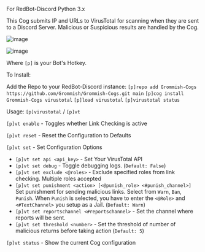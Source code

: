 For RedBot-Discord Python 3.x

This Cog submits IP and URLs to VirusTotal for scanning when they are sent to a Discord Server.  Malicious or Suspicious results are handled by the Cog.

![image](https://github.com/user-attachments/assets/0779df77-68e4-4f92-abec-edcb0a7851dd)

![image](https://github.com/user-attachments/assets/3c33af00-ba10-4a35-b777-2ad719162732)


Where `[p]` is your Bot's Hotkey.

To Install:

Add the Repo to your RedBot-Discord instance:
`[p]repo add Grommish-Cogs https://github.com/Grommish/Grommish-Cogs.git main`
`[p]cog install Grommish-Cogs virustotal`
`[p]load virustotal`
`[p]virustotal status`

Usage:  `[p]virustotal` / `[p]vt`

`[p]vt enable` - Toggles whether Link Checking is active

`[p]vt reset` - Reset the Configuration to Defaults

`[p]vt set` - Set Configuration Options
- `[p]vt set api <api_key>` - Set Your VirusTotal API
- `[p]vt set debug` - Toggle debugging logs. (`Default: False`)
- `[p]vt set exclude <@roles>` - Exclude specified roles from link checking. Multiple roles accepted
- `[p]vt set punishment <action> [<@punish_role> <#punish_channel>]` Set punishment for sending malicious links. Select from `Warn`, `Ban`, `Punish`.  When `Punish` is selected, you have to enter the `<@Role>` and `<#TextChannel>` you setup as a Jail. (`Default: Warn`)
- `[p]vt set reportschannel <#reportschannel>` - Set the channel where reports will be sent.
- `[p]vt set threshold <number>` - Set the threshold of number of malicious returns before taking action (`Default: 5`)

`[p]vt status` - Show the current Cog configuration
